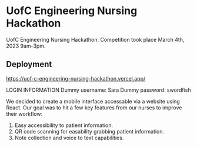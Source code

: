 # UofC Engineering Nursing Hackathon
UofC Engineering Nursing Hackathon. Competition took place March 4th, 2023 9am-3pm.

## Deployment
https://uof-c-engineering-nursing-hackathon.vercel.app/

LOGIN INFORMATION
Dummy username: Sara
Dummy password: swordfish

We decided to create a mobile interface accessable via a website using React. Our goal was to hit a few key features from our nurses to improve their workflow:

1. Easy accessibility to patient information.
2. QR code scanning for easability grabbing patient information.
3. Note collection and voice to text capabilities.
